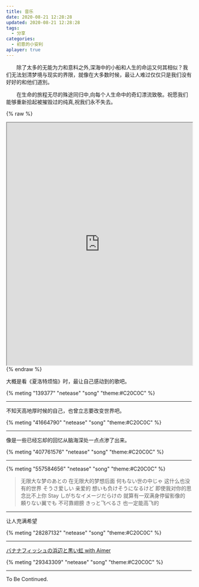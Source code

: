 ```yaml
---
title: 音乐
date: 2020-08-21 12:28:28
updated: 2020-08-21 12:28:28
tags:
  - 分享
categories:
  - 初意的小安利
aplayer: true
---
```


&emsp;&emsp;除了太多的无能为力和意料之外,深海中的小船和人生的命运又何其相似？我们无法划清梦境与现实的界限，就像在大多数时候，最让人难过仅仅只是我们没有好好的和他们道別。

&emsp;&emsp;在生命的旅程无尽的殊途同归中,向每个人生命中的奇幻漂流致敬。祝愿我们能够重新拾起被摧毁过的纯真,祝我们永不失去。<br>

{% raw %}
<div class="video_src"><iframe src="https://player.bilibili.com/player.html?aid=548663174&amp;bvid=BV1eq4y157yy&amp;cid=429492845&page=1&high_quality=1" height="660px" width="100%" "frameborder="no" scrolling="no" allowfullscreen="allowfullscreen"> </iframe></div>
{% endraw %}


大概是看《夏洛特烦恼》时，最让自己感动到的歌吧。

{% meting "139377" "netease" "song" "theme:#C20C0C" %}

---

不知天高地厚时候的自己，也曾立志要改变世界吧。

{% meting "41664790" "netease" "song" "theme:#C20C0C" %}

---

像是一些已经忘却的回忆从脑海深处一点点渗了出来。

{% meting "407761576" "netease" "song" "theme:#C20C0C" %}

---

{% meting "557584656" "netease" "song" "theme:#C20C0C" %}

> 无限大な梦のあとの 在无限大的梦想后面
> 何もない世の中じゃ 这什么也没有的世界
> そうさ爱しい 亲爱的
> 想いも负けそうになるけど 即使我对你的思念比不上你
> Stay しがちなイメージだらけの 就算有一双满身停留影像的
> 頼りない翼でも 不可靠翅膀
> きっと飞べるさ 也一定能高飞的

---

让人充满希望

{% meting "28287132" "netease" "song" "theme:#C20C0C" %}

---

[バナナフィッシュの浜辺と黒い虹 with Aimer](https://music.163.com/#/song?id=29343309)

{% meting "29343309" "netease" "song" "theme:#C20C0C" %}

---

To Be Continued.
